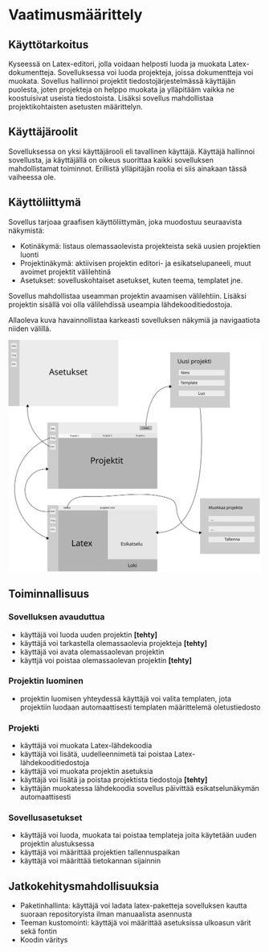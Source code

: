 # Vaatimusmäärittely

## Käyttötarkoitus

Kyseessä on Latex-editori, jolla voidaan helposti luoda ja muokata Latex-dokumentteja. Sovelluksessa voi luoda projekteja, joissa dokumentteja voi muokata. Sovellus hallinnoi projektit tiedostojärjestelmässä käyttäjän puolesta, joten projekteja on helppo muokata ja ylläpitääm vaikka ne koostuisivat useista tiedostoista. Lisäksi sovellus mahdollistaa projektikohtaisten asetusten määrittelyn.

## Käyttäjäroolit

Sovelluksessa on yksi käyttäjärooli eli tavallinen käyttäjä. Käyttäjä hallinnoi sovellusta,
ja käyttäjällä on oikeus suorittaa kaikki sovelluksen mahdollistamat toiminnot. Erillistä ylläpitäjän roolia ei siis ainakaan tässä vaiheessa ole.

## Käyttöliittymä

Sovellus tarjoaa graafisen käyttöliittymän, joka muodostuu seuraavista näkymistä:

* Kotinäkymä: listaus olemassaolevista projekteista sekä uusien projektien luonti
* Projektinäkymä: aktiivisen projektin editori- ja esikatselupaneeli, muut avoimet projektit välilehtinä
* Asetukset: sovelluskohtaiset asetukset, kuten teema, templatet jne.

Sovellus mahdollistaa useamman projektin avaamisen välilehtiin. Lisäksi projektin sisällä voi olla välilehdissä useampia lähdekooditiedostoja.

Allaoleva kuva havainnollistaa karkeasti sovelluksen näkymiä ja navigaatiota niiden välillä.

<img src="img/ui_kuvaus.svg" >

## Toiminnallisuus

### Sovelluksen avauduttua

* käyttäjä voi luoda uuden projektin **[tehty]**
* käyttäjä voi tarkastella olemassaolevia projekteja **[tehty]**
* käyttäjä voi avata olemassaolevan projektin
* käyttjä voi poistaa olemassaolevan projektin **[tehty]**

### Projektin luominen

* projektin luomisen yhteydessä käyttäjä voi valita templaten, jota projektiin luodaan automaattisesti templaten määrittelemä oletustiedosto

### Projekti

* käyttäjä voi muokata Latex-lähdekoodia
* käyttäjä voi lisätä, uudelleennimetä tai poistaa Latex-lähdekooditiedostoja
* käyttäjä voi muokata projektin asetuksia
* käyttäjä voi lisätä ja poistaa projektista tiedostoja **[tehty]**
* käyttäjän muokatessa lähdekoodia sovellus päivittää esikatselunäkymän automaattisesti

### Sovellusasetukset

* käyttäjä voi luoda, muokata tai poistaa templateja joita käytetään uuden projektin alustuksessa
* käyttäjä voi määrittää projektien tallennuspaikan
* käyttäjä voi määrittää tietokannan sijainnin

## Jatkokehitysmahdollisuuksia

* Paketinhallinta: käyttäjä voi ladata latex-paketteja sovelluksen kautta suoraan repositoryista ilman manuaalista asennusta
* Teeman kustomointi: käyttäjä voi määrittää asetuksissa ulkoasun värit sekä fontin
* Koodin väritys

